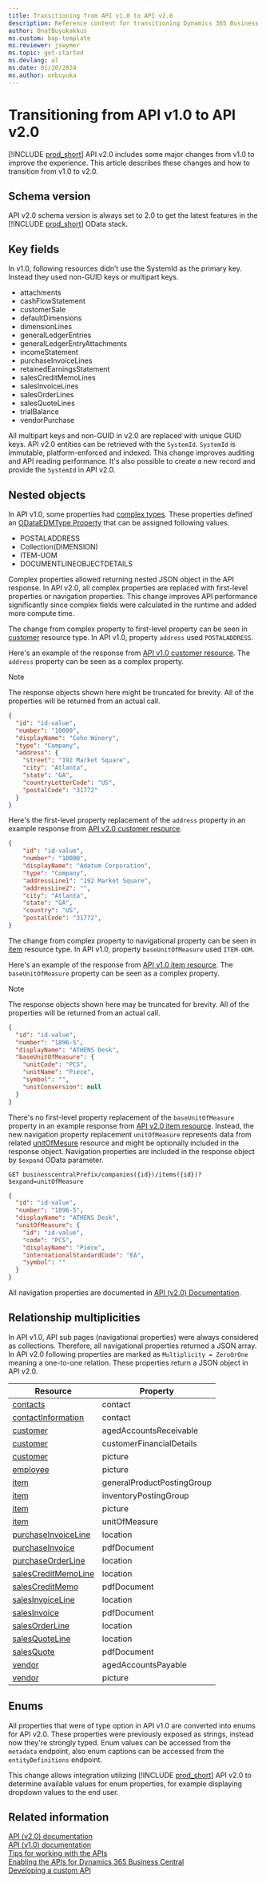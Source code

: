 ```yaml
---
title: Transitioning from API v1.0 to API v2.0
description: Reference content for transitioning Dynamics 365 Business Central v1.0 API to v2.0.
author: OnatBuyukakkus
ms.custom: bap-template
ms.reviewer: jswymer
ms.topic: get-started
ms.devlang: al
ms.date: 01/20/2024
ms.author: onbuyuka
---
```


# Transitioning from API v1.0 to API v2.0

[!INCLUDE [prod_short](../../includes/prod_short.md)] API v2.0 includes some major changes from v1.0 to improve the experience. This article describes these changes and how to transition from v1.0 to v2.0.

## Schema version

API v2.0 schema version is always set to 2.0 to get the latest features in the [!INCLUDE [prod_short](../../includes/prod_short.md)] OData stack.

## Key fields

In v1.0, following resources didn’t use the SystemId as the primary key. Instead they used non-GUID keys or multipart keys.

- attachments
- cashFlowStatement
- customerSale
- defaultDimensions
- dimensionLines
- generalLedgerEntries
- generalLedgerEntryAttachments
- incomeStatement
- purchaseInvoiceLines
- retainedEarningsStatement
- salesCreditMemoLines
- salesInvoiceLines
- salesOrderLines
- salesQuoteLines
- trialBalance
- vendorPurchase

All multipart keys and non-GUID in v2.0 are replaced with unique GUID keys. API v2.0 entities can be retrieved with the `SystemId`. `SystemId` is immutable, platform-enforced and indexed. This change improves auditing and API reading performance. It's also possible to create a new record and provide the `SystemId` in API v2.0.

## Nested objects

In API v1.0, some properties had [complex types](../v1.0/resources/dynamics_complextypes.md). These properties defined an [ODataEDMType Property](../../developer/properties/devenv-odataedmtype-property.md) that can be assigned following values.

- POSTALADDRESS
- Collection(DIMENSION)
- ITEM-UOM
- DOCUMENTLINEOBJECTDETAILS

Complex properties allowed returning nested JSON object in the API response. In API v2.0, all complex properties are replaced with first-level properties or navigation properties. This change improves API performance significantly since complex fields were calculated in the runtime and added more compute time.

The change from complex property to first-level property can be seen in [customer](../v2.0/resources/dynamics_customer.md) resource type. In API v1.0, property `address` used `POSTALADDRESS`. 

Here's an example of the response from [API v1.0 customer resource](../v1.0/api/dynamics_customer_get.md). The `address` property can be seen as a complex property.

> [!NOTE]  
> The response objects shown here might be truncated for brevity. All of the properties will be returned from an actual call.

```json
{
  "id": "id-value",
  "number": "10000",
  "displayName": "Coho Winery",
  "type": "Company",
  "address": {
    "street": "192 Market Square",
    "city": "Atlanta",
    "state": "GA",
    "countryLetterCode": "US",
    "postalCode": "31772"
  }
}
```

Here's the first-level property replacement of the `address` property in an example response from [API v2.0 customer resource](../v2.0/api/dynamics_customer_get.md).

```json
{
    "id": "id-value",
    "number": "10000",
    "displayName": "Adatum Corporation",
    "type": "Company",
    "addressLine1": "192 Market Square",
    "addressLine2": "",
    "city": "Atlanta",
    "state": "GA",
    "country": "US",
    "postalCode": "31772",
}
```

The change from complex property to navigational property can be seen in [item](../v2.0/resources/dynamics_item.md) resource type. In API v1.0, property `baseUnitOfMeasure` used `ITEM-UOM`. 

Here's an example of the response from [API v1.0 item resource](../v1.0/api/dynamics_item_get.md). The `baseUnitOfMeasure` property can be seen as a complex property.

> [!NOTE]  
> The response objects shown here may be truncated for brevity. All of the properties will be returned from an actual call.

```json
{
  "id": "id-value",
  "number": "1896-S",
  "displayName": "ATHENS Desk",
  "baseUnitOfMeasure": {
    "unitCode": "PCS",
    "unitName": "Piece",
    "symbol": "",
    "unitConversion": null
  }
}
```

There's no first-level property replacement of the `baseUnitOfMeasure` property in an example response from [API v2.0 item resource](../v2.0/api/dynamics_item_get.md). Instead, the new navigation property replacement `unitOfMeasure` represents data from related [unitOfMesure](../v2.0/resources/dynamics_unitOfMeasure.md) resource and might be optionally included in the response object. Navigation properties are included in the response object by `$expand` OData parameter.

```
GET businesscentralPrefix/companies({id})/items({id})?$expand=unitOfMeasure
```
```json
{
  "id": "id-value",
  "number": "1896-S",
  "displayName": "ATHENS Desk",
  "unitOfMeasure": {
    "id": "id-value",
    "code": "PCS",
    "displayName": "Piece",
    "internationalStandardCode": "EA",
    "symbol": ""
  }
}
```

All navigation properties are documented in [API (v2.0) Documentation](index.md).

## Relationship multiplicities

In API v1.0, API sub pages (navigational properties) were always considered as collections. Therefore, all navigational properties returned a JSON array. In API v2.0 following properties are marked as `Multiplicity = ZeroOrOne` meaning a one-to-one relation. These properties return a JSON object in API v2.0.

| Resource                                                                 | Property                   |
|--------------------------------------------------------------------------|----------------------------|
| [contacts](../v2.0/resources/dynamics_contact.md)                        | contact                    |
| [contactInformation](../v2.0/resources/dynamics_contactInformation.md)   | contact                    |
| [customer](../v2.0/resources/dynamics_customer.md)                       | agedAccountsReceivable     |
| [customer](../v2.0/resources/dynamics_customer.md)                       | customerFinancialDetails   |
| [customer](../v2.0/resources/dynamics_customer.md)                       | picture                    |
| [employee](../v2.0/resources/dynamics_employee.md)                       | picture                    |
| [item](../v2.0/resources/dynamics_item.md)                               | generalProductPostingGroup |
| [item](../v2.0/resources/dynamics_item.md)                               | inventoryPostingGroup      |
| [item](../v2.0/resources/dynamics_item.md)                               | picture                    |
| [item](../v2.0/resources/dynamics_item.md)                               | unitOfMeasure              |
| [purchaseInvoiceLine](../v2.0/resources/dynamics_purchaseInvoiceLine.md) | location                   |
| [purchaseInvoice](../v2.0/resources/dynamics_purchaseInvoice.md)         | pdfDocument                |
| [purchaseOrderLine](../v2.0/resources/dynamics_purchaseOrderLine.md)     | location                   |
| [salesCreditMemoLine](../v2.0/resources/dynamics_salesCreditMemoLine.md) | location                   |
| [salesCreditMemo](../v2.0/resources/dynamics_salesCreditMemo.md)         | pdfDocument                |
| [salesInvoiceLine](../v2.0/resources/dynamics_salesInvoiceLine.md)       | location                   |
| [salesInvoice](../v2.0/resources/dynamics_salesInvoice.md)               | pdfDocument                |
| [salesOrderLine](../v2.0/resources/dynamics_salesOrderLine.md)           | location                   |
| [salesQuoteLine](../v2.0/resources/dynamics_salesQuoteLine.md)           | location                   |
| [salesQuote](../v2.0/resources/dynamics_salesQuote.md)                   | pdfDocument                |
| [vendor](../v2.0/resources/dynamics_vendor.md)                           | agedAccountsPayable        |
| [vendor](../v2.0/resources/dynamics_vendor.md)                           | picture                    |

## Enums

All properties that were of type option in API v1.0 are converted into enums for API v2.0. These properties were previously exposed as strings, instead now they're strongly typed. Enum values can be accessed from the `metadata` endpoint, also enum captions can be accessed from the `entityDefinitions` endpoint.

This change allows integration utilizing [!INCLUDE [prod_short](../../developer/includes/prod_short.md)] API v2.0 to determine available values for enum properties, for example displaying dropdown values to the end user.

## Related information

[API (v2.0) documentation](index.md)  
[API (v1.0) documentation](../v1.0/index.md)  
[Tips for working with the APIs](../../developer/devenv-connect-apps-tips.md)     
[Enabling the APIs for Dynamics 365 Business Central](enabling-apis-for-dynamics-nav.md)   
[Developing a custom API](../../developer/devenv-develop-custom-api.md)  